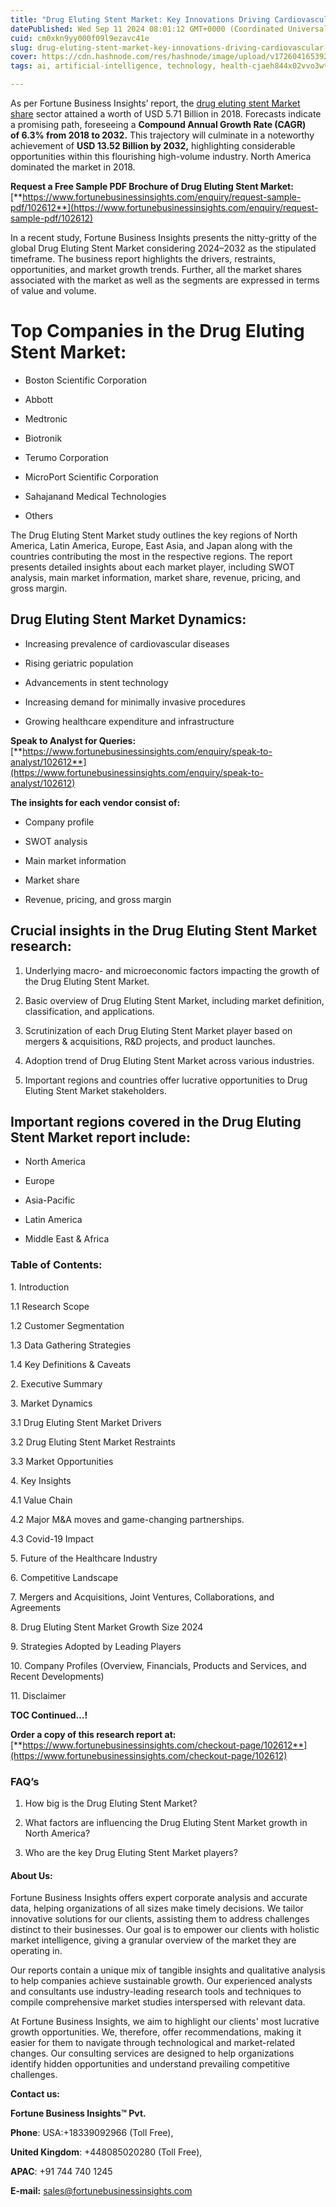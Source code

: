 ```yaml
---
title: "Drug Eluting Stent Market: Key Innovations Driving Cardiovascular Care"
datePublished: Wed Sep 11 2024 08:01:12 GMT+0000 (Coordinated Universal Time)
cuid: cm0xkn9yy000f09l9ezavc41e
slug: drug-eluting-stent-market-key-innovations-driving-cardiovascular-care
cover: https://cdn.hashnode.com/res/hashnode/image/upload/v1726041653928/2259e6af-a568-4a08-b312-a34db8837006.png
tags: ai, artificial-intelligence, technology, health-cjaeh844x02vvo3wtj5r2s75q, healthcare

---
```


As per Fortune Business Insights’ report, the [drug eluting stent Market share](https://www.fortunebusinessinsights.com/drug-eluting-stent-des-market-102612) sector attained a worth of USD 5.71 Billion in 2018. Forecasts indicate a promising path, foreseeing a **Compound Annual Growth Rate (CAGR) of 6.3% from 2018 to 2032.** This trajectory will culminate in a noteworthy achievement of **USD 13.52 Billion by 2032,** highlighting considerable opportunities within this flourishing high-volume industry. North America dominated the market in 2018.

**Request a Free Sample PDF Brochure of Drug Eluting Stent Market:** [**https://www.fortunebusinessinsights.com/enquiry/request-sample-pdf/102612**](https://www.fortunebusinessinsights.com/enquiry/request-sample-pdf/102612)

In a recent study, Fortune Business Insights presents the nitty-gritty of the global Drug Eluting Stent Market considering 2024–2032 as the stipulated timeframe. The business report highlights the drivers, restraints, opportunities, and market growth trends. Further, all the market shares associated with the market as well as the segments are expressed in terms of value and volume.

# **Top Companies in the Drug Eluting Stent Market:**

* Boston Scientific Corporation
    
* Abbott
    
* Medtronic
    
* Biotronik
    
* Terumo Corporation
    
* MicroPort Scientific Corporation
    
* Sahajanand Medical Technologies
    
* Others
    

The Drug Eluting Stent Market study outlines the key regions of North America, Latin America, Europe, East Asia, and Japan along with the countries contributing the most in the respective regions. The report presents detailed insights about each market player, including SWOT analysis, main market information, market share, revenue, pricing, and gross margin.

## Drug Eluting Stent Market **Dynamics**:

* Increasing prevalence of cardiovascular diseases
    
* Rising geriatric population
    
* Advancements in stent technology
    
* Increasing demand for minimally invasive procedures
    
* Growing healthcare expenditure and infrastructure
    

**Speak to Analyst for Queries:** [**https://www.fortunebusinessinsights.com/enquiry/speak-to-analyst/102612**](https://www.fortunebusinessinsights.com/enquiry/speak-to-analyst/102612)

**The insights for each vendor consist of:**

* Company profile
    
* SWOT analysis
    
* Main market information
    
* Market share
    
* Revenue, pricing, and gross margin
    

## **Crucial insights in the Drug Eluting Stent Market research:**

1. Underlying macro- and microeconomic factors impacting the growth of the Drug Eluting Stent Market.
    
2. Basic overview of Drug Eluting Stent Market, including market definition, classification, and applications.
    
3. Scrutinization of each Drug Eluting Stent Market player based on mergers & acquisitions, R&D projects, and product launches.
    
4. Adoption trend of Drug Eluting Stent Market across various industries.
    
5. Important regions and countries offer lucrative opportunities to Drug Eluting Stent Market stakeholders.
    

## **Important regions covered in the Drug Eluting Stent Market report include:**

* North America
    
* Europe
    
* Asia-Pacific
    
* Latin America
    
* Middle East & Africa
    

### **Table of Contents:**

1\. Introduction

1.1 Research Scope

1.2 Customer Segmentation

1.3 Data Gathering Strategies

1.4 Key Definitions & Caveats

2\. Executive Summary

3\. Market Dynamics

3.1 Drug Eluting Stent Market Drivers

3.2 Drug Eluting Stent Market Restraints

3.3 Market Opportunities

4\. Key Insights

4.1 Value Chain

4.2 Major M&A moves and game-changing partnerships.

4.3 Covid-19 Impact

5\. Future of the Healthcare Industry

6\. Competitive Landscape

7\. Mergers and Acquisitions, Joint Ventures, Collaborations, and Agreements

8\. Drug Eluting Stent Market Growth Size 2024

9\. Strategies Adopted by Leading Players

10\. Company Profiles (Overview, Financials, Products and Services, and Recent Developments)

11\. Disclaimer

**TOC Continued…!**

**Order a copy of this research report at:** [**https://www.fortunebusinessinsights.com/checkout-page/102612**](https://www.fortunebusinessinsights.com/checkout-page/102612)

### **FAQ’s**

1. How big is the Drug Eluting Stent Market?
    
2. What factors are influencing the Drug Eluting Stent Market growth in North America?
    
3. Who are the key Drug Eluting Stent Market players?
    

#### **About Us:**

Fortune Business Insights offers expert corporate analysis and accurate data, helping organizations of all sizes make timely decisions. We tailor innovative solutions for our clients, assisting them to address challenges distinct to their businesses. Our goal is to empower our clients with holistic market intelligence, giving a granular overview of the market they are operating in.

Our reports contain a unique mix of tangible insights and qualitative analysis to help companies achieve sustainable growth. Our experienced analysts and consultants use industry-leading research tools and techniques to compile comprehensive market studies interspersed with relevant data.

At Fortune Business Insights, we aim to highlight our clients' most lucrative growth opportunities. We, therefore, offer recommendations, making it easier for them to navigate through technological and market-related changes. Our consulting services are designed to help organizations identify hidden opportunities and understand prevailing competitive challenges.

**Contact us:**

**Fortune Business Insights™ Pvt.**

**Phone**: USA:+18339092966 (Toll Free),

**United Kingdom**: +448085020280 (Toll Free),

**APAC**: +91 744 740 1245

**E-mail:** [sales@fortunebusinessinsights.com](mailto:sales@fortunebusinessinsights.com)